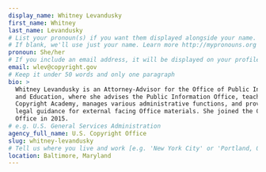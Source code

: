 ```yaml
---
display_name: Whitney Levandusky
first_name: Whitney
last_name: Levandusky
# List your pronoun(s) if you want them displayed alongside your name.
# If blank, we'll use just your name. Learn more http://mypronouns.org
pronoun: She/her
# If you include an email address, it will be displayed on your profile page
email: wlev@copyright.gov
# Keep it under 50 words and only one paragraph
bio: >
  Whitney Levandusky is an Attorney-Advisor for the Office of Public Information
  and Education, where she advises the Public Information Office, teaches in the
  Copyright Academy, manages various administrative functions, and provides
  legal guidance for external facing Office materials. She joined the Copyright
  Office in 2015.
# e.g. U.S. General Services Administration
agency_full_name: U.S. Copyright Office
slug: whitney-levandusky
# Tell us where you live and work [e.g. 'New York City' or 'Portland, OR']
location: Baltimore, Maryland
---
```

